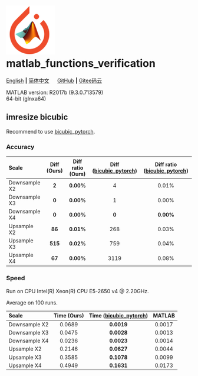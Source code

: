 # <img src="icon.png" width="132"/> matlab_functions_verification

[English](README.md) **|** [简体中文](README_CN.md) &emsp; [GitHub](https://github.com/xinntao/matlab_functions_verification) **|** [Gitee码云](https://gitee.com/xinntao/matlab_functions_verification)

MATLAB version: R2017b (9.3.0.713579) <br>
64-bit (glnxa64)

## imresize bicubic

Recommend to use [bicubic_pytorch](https://github.com/thstkdgus35/bicubic_pytorch).

### Accuracy

| Scale  | Diff (Ours)    | Diff ratio (Ours) | Diff ([bicubic_pytorch](https://github.com/thstkdgus35/bicubic_pytorch))    | Diff ratio ([bicubic_pytorch](https://github.com/thstkdgus35/bicubic_pytorch)) |
| :------------- | :----------: |:----------: | :----------: |:----------: |
| Downsample X2 | **2** | **0.00%** | 4 | 0.01% |
| Downsample X3 | **0** | **0.00%** |1 | 0.00% |
| Downsample X4 | **0** | **0.00%** |**0** | **0.00%** |
| Upsample X2 | **86** | **0.01%** | 268 | 0.03% |
| Upsample X3 | **515** | **0.02%** | 759 | 0.04% |
| Upsample X4 | **67** | **0.00%** | 3119 | 0.08% |

### Speed

Run on CPU Intel(R) Xeon(R) CPU E5-2650 v4 @ 2.20GHz.

Average on 100 runs.

| Scale  | Time (Ours)   | Time ([bicubic_pytorch](https://github.com/thstkdgus35/bicubic_pytorch))    | MATLAB |
| :------------- | :----------: |:----------: | :----------: |
| Downsample X2 | 0.0689 | **0.0019** | 0.0017|
| Downsample X3 | 0.0475 | **0.0028** | 0.0013|
| Downsample X4 | 0.0236 | **0.0023** | 0.0014|
| Upsample X2   | 0.2146 | **0.0627** | 0.0044|
| Upsample X3   | 0.3585 | **0.1078** | 0.0099|
| Upsample X4   | 0.4949 | **0.1631** | 0.0173|

